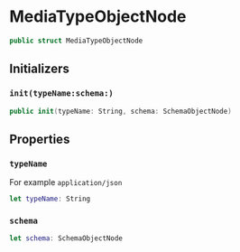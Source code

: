 # MediaTypeObjectNode

``` swift
public struct MediaTypeObjectNode
```

## Initializers

### `init(typeName:schema:)`

``` swift
public init(typeName: String, schema: SchemaObjectNode)
```

## Properties

### `typeName`

For example `application/json`

``` swift
let typeName: String
```

### `schema`

``` swift
let schema: SchemaObjectNode
```
